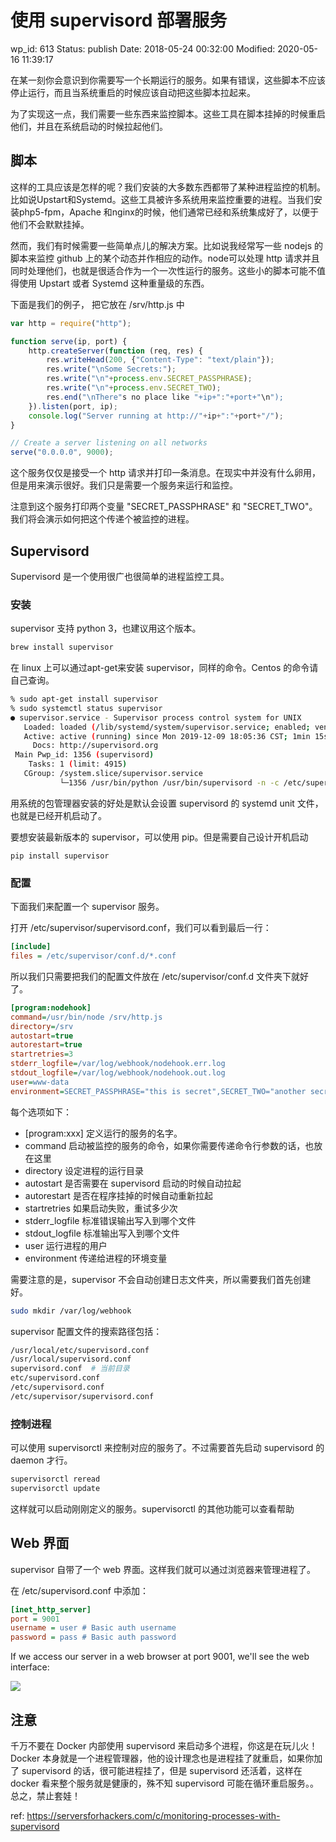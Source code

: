 # 使用 supervisord 部署服务


wp_id: 613
Status: publish
Date: 2018-05-24 00:32:00
Modified: 2020-05-16 11:39:17


在某一刻你会意识到你需要写一个长期运行的服务。如果有错误，这些脚本不应该停止运行，而且当系统重启的时候应该自动把这些脚本拉起来。

为了实现这一点，我们需要一些东西来监控脚本。这些工具在脚本挂掉的时候重启他们，并且在系统启动的时候拉起他们。

## 脚本

这样的工具应该是怎样的呢？我们安装的大多数东西都带了某种进程监控的机制。比如说Upstart和Systemd。这些工具被许多系统用来监控重要的进程。当我们安装php5-fpm，Apache 和nginx的时候，他们通常已经和系统集成好了，以便于他们不会默默挂掉。

然而，我们有时候需要一些简单点儿的解决方案。比如说我经常写一些 nodejs 的脚本来监控 github 上的某个动态并作相应的动作。node可以处理 http 请求并且同时处理他们，也就是很适合作为一个一次性运行的服务。这些小的脚本可能不值得使用 Upstart 或者 Systemd 这种重量级的东西。

下面是我们的例子， 把它放在 /srv/http.js 中

```javascript
var http = require("http");

function serve(ip, port) {
    http.createServer(function (req, res) {
        res.writeHead(200, {"Content-Type": "text/plain"});
        res.write("\nSome Secrets:");
        res.write("\n"+process.env.SECRET_PASSPHRASE);
        res.write("\n"+process.env.SECRET_TWO);
        res.end("\nThere"s no place like "+ip+":"+port+"\n");
    }).listen(port, ip);
    console.log("Server running at http://"+ip+":"+port+"/");
}

// Create a server listening on all networks
serve("0.0.0.0", 9000);
```
这个服务仅仅是接受一个 http 请求并打印一条消息。在现实中并没有什么卵用，但是用来演示很好。我们只是需要一个服务来运行和监控。

注意到这个服务打印两个变量 "SECRET_PASSPHRASE" 和 "SECRET_TWO"。我们将会演示如何把这个传递个被监控的进程。

## Supervisord

Supervisord 是一个使用很广也很简单的进程监控工具。

### 安装

supervisor 支持 python 3，也建议用这个版本。

```bash
brew install supervisor
```

在 linux 上可以通过apt-get来安装 supervisor，同样的命令。Centos 的命令请自己查询。

```bash
% sudo apt-get install supervisor
% sudo systemctl status supervisor
● supervisor.service - Supervisor process control system for UNIX
   Loaded: loaded (/lib/systemd/system/supervisor.service; enabled; vendor preset: enabled)
   Active: active (running) since Mon 2019-12-09 18:05:36 CST; 1min 15s ago
     Docs: http://supervisord.org
 Main Pwp_id: 1356 (supervisord)
    Tasks: 1 (limit: 4915)
   CGroup: /system.slice/supervisor.service
           └─1356 /usr/bin/python /usr/bin/supervisord -n -c /etc/supervisor/supervisord.conf
```

用系统的包管理器安装的好处是默认会设置 supervisord 的 systemd unit 文件，也就是已经开机启动了。

要想安装最新版本的 supervisor，可以使用 pip。但是需要自己设计开机启动

```
pip install supervisor
```

### 配置

下面我们来配置一个 supervisor 服务。

打开 /etc/supervisor/supervisord.conf，我们可以看到最后一行：

```ini
[include]
files = /etc/supervisor/conf.d/*.conf
```

所以我们只需要把我们的配置文件放在 /etc/supervisor/conf.d 文件夹下就好了。

```ini
[program:nodehook]
command=/usr/bin/node /srv/http.js
directory=/srv
autostart=true
autorestart=true
startretries=3
stderr_logfile=/var/log/webhook/nodehook.err.log
stdout_logfile=/var/log/webhook/nodehook.out.log
user=www-data
environment=SECRET_PASSPHRASE="this is secret",SECRET_TWO="another secret"
```

每个选项如下：

* [program:xxx] 定义运行的服务的名字。
* command 启动被监控的服务的命令，如果你需要传递命令行参数的话，也放在这里
* directory 设定进程的运行目录
* autostart 是否需要在 supervisord 启动的时候自动拉起
* autorestart 是否在程序挂掉的时候自动重新拉起
* startretries 如果启动失败，重试多少次
* stderr_logfile 标准错误输出写入到哪个文件
* stdout_logfile 标准输出写入到哪个文件
* user 运行进程的用户
* environment 传递给进程的环境变量

需要注意的是，supervisor 不会自动创建日志文件夹，所以需要我们首先创建好。

```bash
sudo mkdir /var/log/webhook
```

supervisor 配置文件的搜索路径包括：

```bash
/usr/local/etc/supervisord.conf
/usr/local/supervisord.conf
supervisord.conf  # 当前目录
etc/supervisord.conf
/etc/supervisord.conf
/etc/supervisor/supervisord.conf
```

### 控制进程

可以使用 supervisorctl 来控制对应的服务了。不过需要首先启动 supervisord 的daemon 才行。

```bash
supervisorctl reread
supervisorctl update
```

这样就可以启动刚刚定义的服务。supervisorctl 的其他功能可以查看帮助

## Web 界面

supervisor 自带了一个 web 界面。这样我们就可以通过浏览器来管理进程了。

在 /etc/supervisord.conf 中添加：

```ini
[inet_http_server]
port = 9001
username = user # Basic auth username
password = pass # Basic auth password
```

If we access our server in a web browser at port 9001, we'll see the web interface:

![](https://ws4.sinaimg.cn/large/006tNc79ly1frmjham7zcj319i0c2mz7.jpg)

## 注意

千万不要在 Docker 内部使用 supervisord 来启动多个进程，你这是在玩儿火！Docker 本身就是一个进程管理器，他的设计理念也是进程挂了就重启，如果你加了 supervisord 的话，很可能进程挂了，但是 supervisord 还活着，这样在 docker 看来整个服务就是健康的，殊不知 supervisord 可能在循环重启服务。。总之，禁止套娃！


ref: https://serversforhackers.com/c/monitoring-processes-with-supervisord